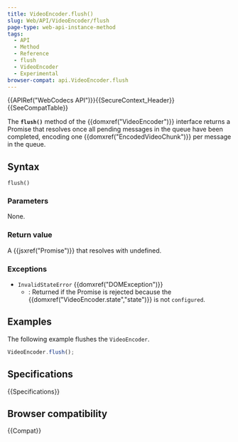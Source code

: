 ```yaml
---
title: VideoEncoder.flush()
slug: Web/API/VideoEncoder/flush
page-type: web-api-instance-method
tags:
  - API
  - Method
  - Reference
  - flush
  - VideoEncoder
  - Experimental
browser-compat: api.VideoEncoder.flush
---
```


{{APIRef("WebCodecs API")}}{{SecureContext_Header}}{{SeeCompatTable}}

The **`flush()`** method of the {{domxref("VideoEncoder")}} interface returns a Promise that resolves once all pending messages in the queue have been completed, encoding one {{domxref("EncodedVideoChunk")}} per message in the queue.

## Syntax

```js-nolint
flush()
```

### Parameters

None.

### Return value

A {{jsxref("Promise")}} that resolves with undefined.

### Exceptions

- `InvalidStateError` {{domxref("DOMException")}}
  - : Returned if the Promise is rejected because the {{domxref("VideoEncoder.state","state")}} is not `configured`.

## Examples

The following example flushes the `VideoEncoder`.

```js
VideoEncoder.flush();
```

## Specifications

{{Specifications}}

## Browser compatibility

{{Compat}}
